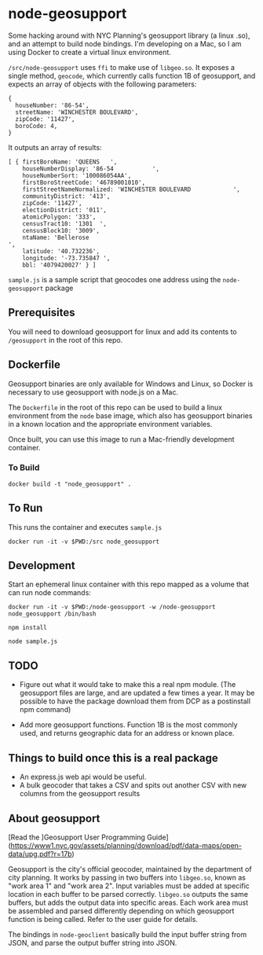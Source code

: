 # node-geosupport

Some hacking around with NYC Planning's geosupport library (a linux .so), and an attempt to build node bindings.  I'm developing on a Mac, so I am using Docker to create a virtual linux environment.  

`/src/node-geosupport` uses `ffi` to make use of `libgeo.so`.  It exposes a single method, `geocode`, which currently calls function 1B of geosupport, and expects an array of objects with the following parameters:

```
{
  houseNumber: '86-54',
  streetName: 'WINCHESTER BOULEVARD',
  zipCode: '11427',
  boroCode: 4,
}
```

It outputs an array of results:

```
[ { firstBoroName: 'QUEENS   ',
    houseNumberDisplay: '86-54           ',
    houseNumberSort: '100086054AA',
    firstBoroStreetCode: '46789001010',
    firstStreetNameNormalized: 'WINCHESTER BOULEVARD            ',
    communityDistrict: '413',
    zipCode: '11427',
    electionDistrict: '011',
    atomicPolygon: '333',
    censusTract10: '1301  ',
    censusBlock10: '3009',
    ntaName: 'Bellerose                                                                  ',
    latitude: '40.732236',
    longitude: '-73.735847 ',
    bbl: '4079420027' } ]
```



`sample.js` is a sample script that geocodes one address using the `node-geosupport` package

## Prerequisites  

You will need to download geosupport for linux and add its contents to `/geosupport` in the root of this repo.  
## Dockerfile

Geosupport binaries are only available for Windows and Linux, so Docker is necessary to use geosupport with node.js on a Mac.

The `Dockerfile` in the root of this repo can be used to build a linux environment from the `node` base image, which also has geosupport binaries in a known location and the appropriate environment variables.

Once built, you can use this image to run a Mac-friendly development container.

### To Build

`docker build -t "node_geosupport" .`

## To Run

This runs the container and executes `sample.js`

`docker run -it -v $PWD:/src node_geosupport`

## Development

Start an ephemeral linux container with this repo mapped as a volume that can run node commands:

`docker run -it -v $PWD:/node-geosupport -w /node-geosupport node_geosupport /bin/bash`

`npm install`

`node sample.js`

## TODO

- Figure out what it would take to make this a real npm module.  (The geosupport files are large, and are updated a few times a year.  It may be possible to have the package download them from DCP as a postinstall npm command)

- Add more geosupport functions.  Function 1B is the most commonly used, and returns geographic data for an address or known place.

## Things to build once this is a real package

- An express.js web api would be useful.
- A bulk geocoder that takes a CSV and spits out another CSV with new columns from the geosupport results

## About geosupport

[Read the ]Geosupport User Programming Guide](https://www1.nyc.gov/assets/planning/download/pdf/data-maps/open-data/upg.pdf?r=17b)

Geosupport is the city's official geocoder, maintained by the department of city planning.  It works by passing in two buffers into `libgeo.so`, known as "work area 1" and "work area 2".  Input variables must be added at specific location in each buffer to be parsed correctly.  `libgeo.so` outputs the same buffers, but adds the output data into specific areas.  Each work area must be assembled and parsed differently depending on which geosupport function is being called.  Refer to the user guide for details.

The bindings in `node-geoclient` basically build the input buffer string from JSON, and parse the output buffer string into JSON.
